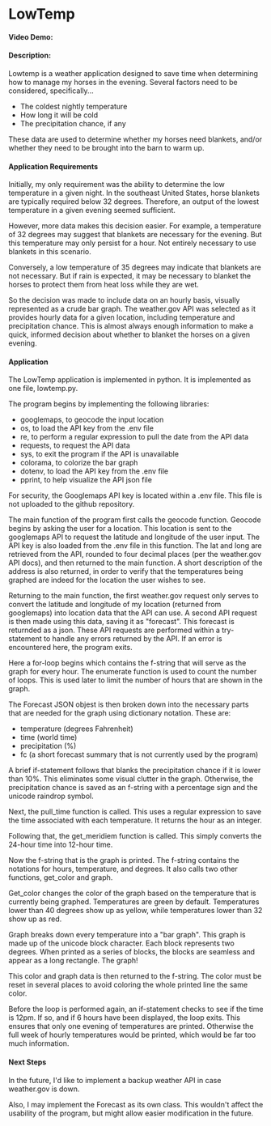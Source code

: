 # LowTemp

#### Video Demo:

#### Description:

Lowtemp is a weather application designed to save time when determining how to manage my horses in the evening.  Several factors need to be considered, specifically...

- The coldest nightly temperature
- How long it will be cold
- The precipitation chance, if any

These data are used to determine whether my horses need blankets, and/or whether they need to be brought into the barn to warm up.

#### Application Requirements

Initially, my only requirement was the ability to determine the low temperature in a given night.  In the southeast United States, horse blankets are typically required below 32 degrees.  Therefore, an output of the lowest temperature in a given evening seemed sufficient.

However, more data makes this decision easier.  For example, a temperature of 32 degrees may suggest that blankets are necessary for the evening.  But this temperature may only persist for a hour.  Not entirely necessary to use blankets in this scenario.

Conversely, a low temperature of 35 degrees may indicate that blankets are not necessary. But if rain is expected, it may be necessary to blanket the horses to protect them from heat loss while they are wet.

So the decision was made to include data on an hourly basis, visually represented as a crude bar graph.  The weather.gov API was selected as it provides hourly data for a given location, including temperature and precipitation chance.  This is almost always enough information to make a quick, informed decision about whether to blanket the horses on a given evening.

#### Application

The LowTemp application is implemented in python.  It is implemented as one file, lowtemp.py.

The program begins by implementing the following libraries:

- googlemaps, to geocode the input location
- os, to load the API key from the .env file
- re, to perform a regular expression to pull the date from the API data
- requests, to request the API data
- sys, to exit the program if the API is unavailable
- colorama, to colorize the bar graph
- dotenv, to load the API key from the .env file
- pprint, to help visualize the API json file

For security, the Googlemaps API key is located within a .env file.  This file is not uploaded to the github repository.

The main function of the program first calls the geocode function.  Geocode begins by asking the user for a location.  This location is sent to the googlemaps API to request the latitude and longitude of the user input.  The API key is also loaded from the .env file in this function.  The lat and long are retrieved from the API, rounded to four decimal places (per the weather.gov API docs), and then returned to the main function.  A short description of the address is also returned, in order to verify that the temperatures being graphed are indeed for the location the user wishes to see.

Returning to the main function, the first weather.gov request only serves to convert the latitude and longitude of my location (returned from googlemaps) into location data that the API can use.  A second API request is then made using this data, saving it as "forecast".  This forecast is returnded as a json.  These API requests are performed within a try-statement to handle any errors returned by the API.  If an error is encountered here, the program exits.

Here a for-loop begins which contains the f-string that will serve as the graph for every hour.  The enumerate function is used to count the number of loops.  This is used later to limit the number of hours that are shown in the graph.

The Forecast JSON objest is then broken down into the necessary parts that are needed for the graph using dictionary notation.  These are:

- temperature (degrees Fahrenheit)
- time (world time)
- precipitation (%)
- fc (a short forecast summary that is not currently used by the program)

A brief if-statement follows that blanks the precipitation chance if it is lower than 10%.  This eliminates some visual clutter in the graph.  Otherwise, the precipitation chance is saved as an f-string with a percentage sign and the unicode raindrop symbol.

Next, the pull_time function is called.  This uses a regular expression to save the time associated with each temperature.  It returns the hour as an integer.

Following that, the get_meridiem function is called.  This simply converts the 24-hour time into 12-hour time.

Now the f-string that is the graph is printed.  The f-string contains the notations for hours, temperature, and degrees.  It also calls two other functions, get_color and graph.

Get_color changes the color of the graph based on the temperature that is currently being graphed.  Temperatures are green by default.  Temperatures lower than 40 degrees show up as yellow, while temperatures lower than 32 show up as red.

Graph breaks down every temperature into a "bar graph".  This graph is made up of the unicode block character.  Each block represents two degrees.  When printed as a series of blocks, the blocks are seamless and appear as a long rectangle.  The graph!

This color and graph data is then returned to the f-string.  The color must be reset in several places to avoid coloring the whole printed line the same color.

Before the loop is performed again, an if-statement checks to see if the time is 12pm.  If so, and if 6 hours have been displayed, the loop exits.  This ensures that only one evening of temperatures are printed.  Otherwise the full week of hourly temperatures would be printed, which would be far too much information.

#### Next Steps

In the future, I'd like to implement a backup weather API in case weather.gov is down.

Also, I may implement the Forecast as its own class.  This wouldn't affect the usability of the program, but might allow easier modification in the future.


